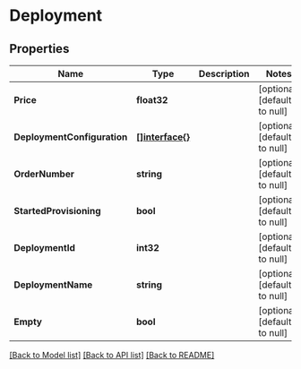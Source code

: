 # Deployment

## Properties
Name | Type | Description | Notes
------------ | ------------- | ------------- | -------------
**Price** | **float32** |  | [optional] [default to null]
**DeploymentConfiguration** | [**[]interface{}**](interface{}.md) |  | [optional] [default to null]
**OrderNumber** | **string** |  | [optional] [default to null]
**StartedProvisioning** | **bool** |  | [optional] [default to null]
**DeploymentId** | **int32** |  | [optional] [default to null]
**DeploymentName** | **string** |  | [optional] [default to null]
**Empty** | **bool** |  | [optional] [default to null]

[[Back to Model list]](../README.md#documentation-for-models) [[Back to API list]](../README.md#documentation-for-api-endpoints) [[Back to README]](../README.md)


